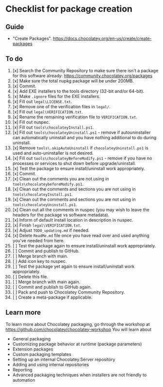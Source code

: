 ﻿# Checklist for package creation

## Guide

- "Create Packages". <https://docs.chocolatey.org/en-us/create/create-packages>

## To do

1. [x] Search the Community Repository to make sure there isn't a package for this software already: <https://community.chocolatey.org/packages>
2. [x] Make sure the total nupkg package will be under 200MB.
3. [x] Commit.
4. [x] Add EXE installers to the tools directory (32-bit and/or 64-bit).
5. [x] Make `.ignore` files for the EXE installers.
6. [x] Fill out `legal\LICENSE.txt`.
7. [x] Remove one of the verification files in `legal/`.
8. [x] Fill out `legal\VERIFICATION.txt`.
9. [x] Rename the remaining verification file to `VERIFICATION.txt`.
10. [x] Fill out nuspec.
11. [x] Fill out `tools\chocolateyInstall.ps1`.
12. [x] Fill out `tools\chocolateyUninstall.ps1` - remove if autouninstaller can automatically uninstall and you have nothing additional to do during uninstall.
13. [x] Remove `tools\.skipAutoUninstall` if `chocolateyUninstall.ps1` is used and auto-uninstaller is not desired.
14. [x] Fill out `tools\chocolateyBeforeModify.ps1` - remove if you have no processes or services to shut down before upgrade/uninstall.
15. [x] Test the package to ensure install/uninstall work appropriately.
16. [x] Commit.
17. [x] Clean out the comments you are not using in `tools\chocolateybeforeModify.ps1`.
18. [x] Clean out the comments and sections you are not using in `tools\chocolateyInstall.ps1`.
19. [x] Clean out the comments and sections you are not using in `tools\chocolateyUninstall.ps1`.
20. [x] Clean out all the comments in nuspec (you may wish to leave the headers for the package vs software metadata).
21. [x] Inform of default install location in description in nuspec.
22. [x] Finish `legal\VERIFICATION.txt`.
23. [x] Adjust `TODO_updating.md` if needed.
24. [x] Delete `ReadMe.md` file once you have read over and used anything you've needed from here.
25. [ ] Test the package again to ensure install/uninstall work appropriately.
26. [ ] Commit and publish to GitHub.
27. [ ] Merge branch with main.
28. [ ] Add icon key to nuspec.
29. [ ] Test the package yet again to ensure install/uninstall work appropriately.
30. [ ] Delete this file.
31. [ ] Merge branch with main again.
32. [ ] Commit and publish to GitHub again.
33. [ ] Pack and push to Chocolatey Community Repository.
34. [ ] Create a meta-package if applicable.

## Learn more

To learn more about Chocolatey packaging, go through the workshop at <https://github.com/chocolatey/chocolatey-workshop>
You will learn about

- General packaging
- Customizing package behavior at runtime (package parameters)
- Extension packages
- Custom packaging templates
- Setting up an internal Chocolatey.Server repository
- Adding and using internal repositories
- Reporting
- Advanced packaging techniques when installers are not friendly to automation
